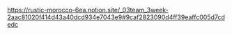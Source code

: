 <https://rustic-morocco-6ea.notion.site/_03team_3week-2aac81020f414d43a40dcd934e7043e9#9caf2823090d4ff39eaffc005d7cdedc>
